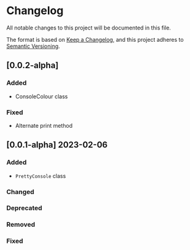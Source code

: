 ﻿# Changelog

All notable changes to this project will be documented in this file.

The format is based on [Keep a Changelog](https://keepachangelog.com/en/1.0.0/),
and this project adheres to [Semantic Versioning](https://semver.org/spec/v2.0.0.html).

[//]: # (## [Unreleased])

[//]: # (### Added)

[//]: # (### Changed)

[//]: # (### Deprecated)

[//]: # (### Removed)

[//]: # (### Fixed)

## [0.0.2-alpha]
### Added
- ConsoleColour class

### Fixed
- Alternate print method


## [0.0.1-alpha] 2023-02-06
### Added
- `PrettyConsole` class
### Changed
### Deprecated
### Removed
### Fixed
